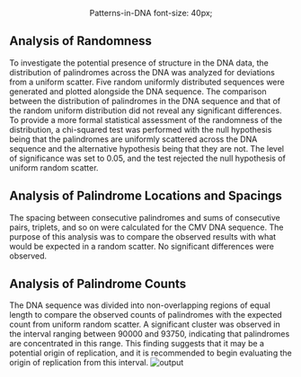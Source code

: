 <p align="center">
Patterns-in-DNA
font-size: 40px;
</p>

## Analysis of Randomness
To investigate the potential presence of structure in the DNA data, the distribution of
palindromes across the DNA was analyzed for deviations from a uniform scatter. Five
random uniformly distributed sequences were generated and plotted alongside the DNA
sequence. The comparison between the distribution of palindromes in the DNA sequence
and that of the random uniform distribution did not reveal any significant differences. To
provide a more formal statistical assessment of the randomness of the distribution, a
chi-squared test was performed with the null hypothesis being that the palindromes are
uniformly scattered across the DNA sequence and the alternative hypothesis being that they
are not. The level of significance was set to 0.05, and the test rejected the null hypothesis of
uniform random scatter.

## Analysis of Palindrome Locations and Spacings
The spacing between consecutive palindromes and sums of consecutive pairs, triplets, and
so on were calculated for the CMV DNA sequence. The purpose of this analysis was to
compare the observed results with what would be expected in a random scatter. No
significant differences were observed.

## Analysis of Palindrome Counts
The DNA sequence was divided into non-overlapping regions of equal length to compare the
observed counts of palindromes with the expected count from uniform random scatter. A
significant cluster was observed in the interval ranging between 90000 and 93750, indicating
that palindromes are concentrated in this range. This finding suggests that it may be a
potential origin of replication, and it is recommended to begin evaluating the origin of
replication from this interval.
![output](https://user-images.githubusercontent.com/64196918/226640300-37f01164-66b0-48a0-901a-678c9b916a62.png)
